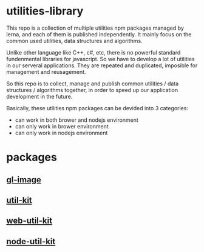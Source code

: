 # utilities-library

This repo is a collection of multiple utilities npm packages managed by lerna, and each of them is published independently. It mainly focus on the common used utilities, data structures and algorithms.   

Unlike other language like C++, c#, etc, there is no powerful standard fundenmental libraries for javascript. So we have to develop a lot of utilities in our serveral applications. They are repeated and duplicated, imposible for management and reusagement. 

So this repo is to collect, manage and publish common utilities / data structures / algorithms together, in order to speed up our application development in the future.    


Basically, these utilities npm packages can be devided into 3 categories:
* can work in both brower and nodejs environment        
* can only work in brower environment       
* can only work in nodejs environment       


# packages

## [gl-image](https://github.com/wangmengHB/utilities-library/tree/master/packages/gl-image)
## [util-kit](https://github.com/wangmengHB/utilities-library/tree/master/packages/util-kit)
## [web-util-kit](https://github.com/wangmengHB/utilities-library/tree/master/packages/web-util-kit)
## [node-util-kit](https://github.com/wangmengHB/utilities-library/tree/master/packages/node-util-kit)











